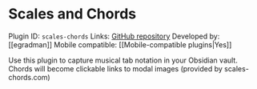 # Scales and Chords

Plugin ID: `scales-chords`
Links: [GitHub repository](https://github.com/egradman/scales-chords)
Developed by: [[egradman]]
Mobile compatible: [[Mobile-compatible plugins|Yes]]

Use this plugin to capture musical tab notation in your Obsidian vault.  Chords will become clickable links to modal images (provided by scales-chords.com)
